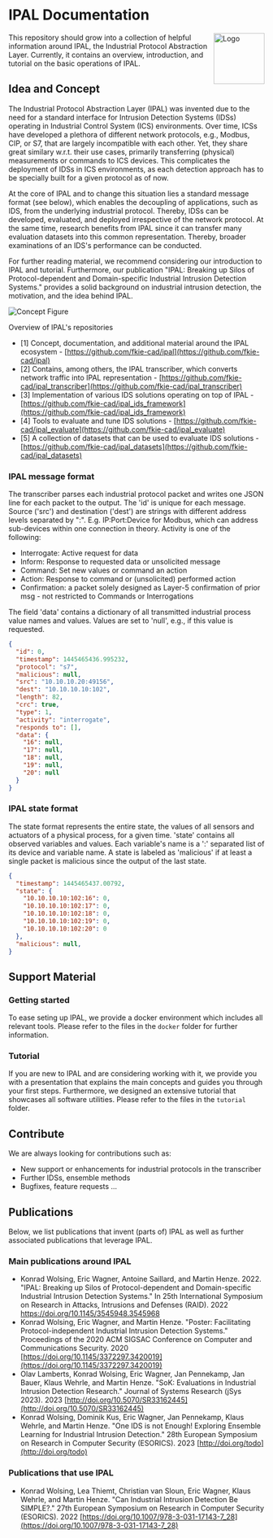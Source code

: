 # IPAL Documentation

<img src="./misc/Logo.png" alt="Logo" width="100" height="auto" align="right">

This repository should grow into a collection of helpful information around IPAL, the Industrial Protocol Abstraction Layer. Currently, it contains an overview, introduction, and tutorial on the basic operations of IPAL.

## Idea and Concept

The Industrial Protocol Abstraction Layer (IPAL) was invented due to the need for a standard interface for Intrusion Detection Systems (IDSs) operating in Industrial Control System (ICS) environments. Over time, ICSs have developed a plethora of different network protocols, e.g., Modbus, CIP, or S7, that are largely incompatible with each other. Yet, they share great similary w.r.t. their use cases, primarily transferring (physical) measurements or commands to ICS devices. This complicates the deployment of IDSs in ICS environments, as each detection approach has to be specially built for a given protocol as of now.

At the core of IPAL and to change this situation lies a standard message format (see below), which enables the decoupling of applications, such as IDS, from the underlying industrial protocol. Thereby, IDSs can be developed, evaluated, and deployed irrespective of the network protocol. At the same time, research benefits from IPAL since it can transfer many evaluation datasets into this common representation. Thereby, broader examinations of an IDS's performance can be conducted.

For further reading material, we recommend considering our introduction to IPAL and tutorial. Furthermore, our publication "IPAL: Breaking up Silos of Protocol-dependent and Domain-specific Industrial Intrusion Detection Systems." provides a solid background on industrial intrusion detection, the motivation, and the idea behind IPAL.

![Concept Figure](./misc/Concept.png)

Overview of IPAL's repositories

- [1] Concept, documentation, and additional material around the IPAL ecosystem - [https://github.com/fkie-cad/ipal](https://github.com/fkie-cad/ipal)
- [2] Contains, among others, the IPAL transcriber, which converts network traffic into IPAL representation - [https://github.com/fkie-cad/ipal_transcriber](https://github.com/fkie-cad/ipal_transcriber)
- [3] Implementation of various IDS solutions operating on top of IPAL - [https://github.com/fkie-cad/ipal_ids_framework](https://github.com/fkie-cad/ipal_ids_framework)
- [4] Tools to evaluate and tune IDS solutions - [https://github.com/fkie-cad/ipal_evaluate](https://github.com/fkie-cad/ipal_evaluate)
- [5] A collection of datasets that can be used to evaluate IDS solutions - [https://github.com/fkie-cad/ipal_datasets](https://github.com/fkie-cad/ipal_datasets)

### IPAL message format

The transcriber parses each industrial protocol packet and writes one JSON line for each packet to the output. The 'id' is unique for each message. Source ('src') and destination ('dest') are strings with different address levels separated by ":". E.g. IP:Port:Device for Modbus, which can address sub-devices within one connection in theory. Activity is one of the following:

- Interrogate: Active request for data
- Inform: Response to requested data or unsolicited message
- Command: Set new values or command an action
- Action: Response to command or (unsolicited) performed action
- Confirmation: a packet solely designed as Layer-5 confirmation of prior msg - not restricted to Commands or Interrogations

The field 'data' contains a dictionary of all transmitted industrial process value names and values. Values are set to 'null', e.g., if this value is requested.

```json
{
  "id": 0,
  "timestamp": 1445465436.995232,
  "protocol": "s7",
  "malicious": null,
  "src": "10.10.10.20:49156",
  "dest": "10.10.10.10:102",
  "length": 82,
  "crc": true,
  "type": 1,
  "activity": "interrogate",
  "responds to": [],
  "data": {
    "16": null,
    "17": null,
    "18": null,
    "19": null,
    "20": null
  }
}
```

### IPAL state format

The state format represents the entire state, the values of all sensors and actuators of a physical process, for a given time. 'state' contains all observed variables and values. Each variable's name is a ':' separated list of its device and variable name. A state is labeled as 'malicious' if at least a single packet is malicious since the output of the last state.

```json
{
  "timestamp": 1445465437.00792,
  "state": {
    "10.10.10.10:102:16": 0,
    "10.10.10.10:102:17": 0,
    "10.10.10.10:102:18": 0,
    "10.10.10.10:102:19": 0,
    "10.10.10.10:102:20": 0
  },
  "malicious": null,
}
```

## Support Material

### Getting started

To ease seting up IPAL, we provide a docker environment which includes all relevant tools. Please refer to the files in the `docker` folder for further information.

### Tutorial

If you are new to IPAL and are considering working with it, we provide you with a presentation that explains the main concepts and guides you through your first steps. Furthermore, we designed an extensive tutorial that showcases all software utilities. Please refer to the files in the `tutorial` folder.

## Contribute

We are always looking for contributions such as:

- New support or enhancements for industrial protocols in the transcriber
- Further IDSs, ensemble methods
- Bugfixes, feature requests ...

## Publications

Below, we list publications that invent (parts of) IPAL as well as further associated publications that leverage IPAL.

### Main publications around IPAL

- Konrad Wolsing, Eric Wagner, Antoine Saillard, and Martin Henze. 2022. "IPAL: Breaking up Silos of Protocol-dependent and Domain-specific Industrial Intrusion Detection Systems." In 25th International Symposium on Research in Attacks, Intrusions and Defenses (RAID). 2022 [https://doi.org/10.1145/3545948.3545968 ](https://doi.org/10.1145/3545948.3545968)
- Konrad Wolsing, Eric Wagner, and Martin Henze. "Poster: Facilitating Protocol-independent Industrial Intrusion Detection Systems." Proceedings of the 2020 ACM SIGSAC Conference on Computer and Communications Security. 2020 [https://doi.org/10.1145/3372297.3420019](https://doi.org/10.1145/3372297.3420019)
- Olav Lamberts, Konrad Wolsing, Eric Wagner, Jan Pennekamp, Jan Bauer, Klaus Wehrle, and Martin Henze. "SoK: Evaluations in Industrial Intrusion Detection Research." Journal of Systems Research (jSys 2023). 2023 [http://doi.org/10.5070/SR33162445](http://doi.org/10.5070/SR33162445)
- Konrad Wolsing, Dominik Kus, Eric Wagner, Jan Pennekamp, Klaus Wehrle, and Martin Henze. "One IDS is not Enough! Exploring Ensemble Learning for Industrial Intrusion Detection." 28th European Symposium on Research in Computer Security (ESORICS). 2023 [http://doi.org/todo](http://doi.org/todo)

### Publications that use IPAL

- Konrad Wolsing, Lea Thiemt, Christian van Sloun, Eric Wagner, Klaus Wehrle, and Martin Henze. "Can Industrial Intrusion Detection Be SIMPLE?." 27th European Symposium on Research in Computer Security (ESORICS). 2022 [https://doi.org/10.1007/978-3-031-17143-7_28](https://doi.org/10.1007/978-3-031-17143-7_28)
